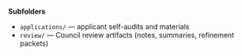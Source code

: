 **Subfolders**
- `applications/` — applicant self-audits and materials
- `review/` — Council review artifacts (notes, summaries, refinement packets)
